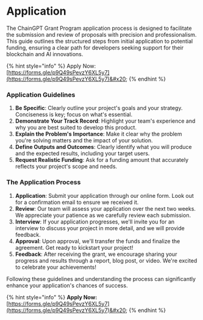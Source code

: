 # Application

The ChainGPT Grant Program application process is designed to facilitate the submission and review of proposals with precision and professionalism. This guide outlines the structured steps from initial application to potential funding, ensuring a clear path for developers seeking support for their blockchain and AI innovations.

{% hint style="info" %}
Apply Now: [https://forms.gle/p9Q49sPevzY6XL5y7](https://forms.gle/p9Q49sPevzY6XL5y7)&#x20;
{% endhint %}

### Application Guidelines&#x20;

1. **Be Specific**: Clearly outline your project's goals and your strategy. Conciseness is key; focus on what's essential.
2. **Demonstrate Your Track Record**: Highlight your team's experience and why you are best suited to develop this product.
3. **Explain the Problem's Importance**: Make it clear why the problem you're solving matters and the impact of your solution.
4. **Define Outputs and Outcomes**: Clearly identify what you will produce and the expected results, including your target users.
5. **Request Realistic Funding**: Ask for a funding amount that accurately reflects your project's scope and needs.

### The Application Process

1. **Application**: Submit your application through our online form. Look out for a confirmation email to ensure we received it.
2. **Review**: Our team will assess your application over the next two weeks. We appreciate your patience as we carefully review each submission.
3. **Interview**: If your application progresses, we'll invite you for an interview to discuss your project in more detail, and we will provide feedback.
4. **Approval**: Upon approval, we'll transfer the funds and finalize the agreement. Get ready to kickstart your project!
5. **Feedback**: After receiving the grant, we encourage sharing your progress and results through a report, blog post, or video. We're excited to celebrate your achievements!

Following these guidelines and understanding the process can significantly enhance your application's chances of success.

{% hint style="info" %}
**Apply Now:** [https://forms.gle/p9Q49sPevzY6XL5y7](https://forms.gle/p9Q49sPevzY6XL5y7)&#x20;
{% endhint %}

